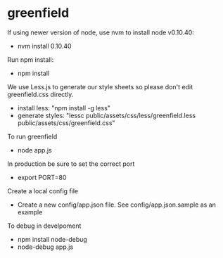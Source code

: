 greenfield
==========

If using newer version of node, use nvm to install node v0.10.40:
* nvm install 0.10.40

Run npm install:
* npm install

We use Less.js to generate our style sheets so please don't edit greenfield.css directly.
* install less: "npm install -g less"
* generate styles: "lessc public/assets/css/less/greenfield.less public/assets/css/greenfield.css"

To run greenfield
* node app.js

In production be sure to set the correct port
* export PORT=80

Create a local config file
* Create a new config/app.json file. See config/app.json.sample as an example

To debug in develpoment
* npm install node-debug
* node-debug app.js
